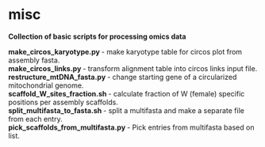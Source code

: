 # misc

<b> Collection of basic scripts for processing omics data </b>


<b> make_circos_karyotype.py </b> - make karyotype table for circos plot from assembly fasta. </br>
<b> make_circos_links.py </b> - transform alignment table into circos links input file. </br>
<b> restructure_mtDNA_fasta.py </b> - change starting gene of a circularized mitochondrial genome. </br>
<b> scaffold_W_sites_fraction.sh </b> - calculate fraction of W (female) specific positions per assembly scaffolds. </br>
<b> split_multifasta_to_fasta.sh </b> - split a multifasta and make a separate file from each entry. </br>
<b> pick_scaffolds_from_multifasta.py </b> - Pick entries from multifasta based on list. </br> 
